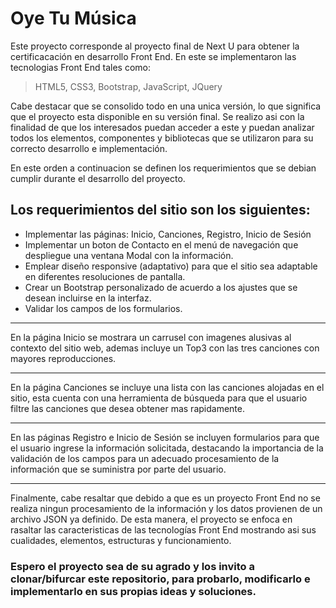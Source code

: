 # Oye Tu Música

Este proyecto corresponde al proyecto final de Next U para obtener la certificacación en desarrollo Front End. En este se implementaron las tecnologias Front End tales como:

> HTML5, CSS3, Bootstrap, JavaScript, JQuery

Cabe destacar que se consolido todo en una unica versión, lo que significa que el proyecto esta disponible en su versión final. Se realizo asi con la finalidad de que los
interesados puedan acceder a este y puedan analizar todos los elementos, componentes y bibliotecas que se utilizaron para su correcto desarrollo e implementación.

En este orden a continuacion se definen los requerimientos que se debian cumplir durante el desarrollo del proyecto.

## Los requerimientos del sitio son los siguientes:

- Implementar las páginas: Inicio, Canciones, Registro, Inicio de Sesión
- Implementar un boton de Contacto en el menú de navegación que despliegue una ventana Modal con la información.
- Emplear diseño responsive (adaptativo) para que el sitio sea adaptable en diferentes resoluciones de pantalla.
- Crear un Bootstrap personalizado de acuerdo a los ajustes que se desean incluirse en la interfaz.
- Validar los campos de los formularios.

---
En la página Inicio se mostrara un carrusel con imagenes alusivas al contexto del sitio web, ademas incluye un Top3 con las tres canciones con mayores reproducciones.

---
En la página Canciones se incluye una lista con las canciones alojadas en el sitio, esta cuenta con una herramienta de búsqueda para que el usuario filtre las canciones
que desea obtener mas rapidamente.

---
En las páginas Registro e Inicio de Sesión se incluyen formularios para que el usuario ingrese la información solicitada, destacando la importancia de la validación de los
campos para un adecuado procesamiento de la información que se suministra por parte del usuario.

---
Finalmente, cabe resaltar que debido a que es un proyecto Front End no se realiza ningun procesamiento de la información y los datos provienen de un archivo JSON ya definido.
De esta manera, el proyecto se enfoca en rasaltar las caracteristicas de las tecnologías Front End mostrando asi sus cualidades, elementos, estructuras y funcionamiento.

### Espero el proyecto sea de su agrado y los invito a clonar/bifurcar este repositorio, para probarlo, modificarlo e implementarlo en sus propias ideas y soluciones.
